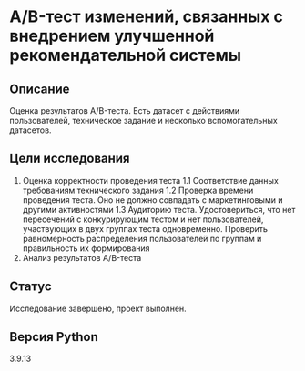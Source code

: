 # A/B-тест изменений, связанных с внедрением улучшенной рекомендательной системы

## Описание

Оценка результатов A/B-теста. Есть датасет с действиями пользователей, техническое задание и несколько вспомогательных датасетов.

## Цели исследования

1. Оценка корректности проведения теста
1.1 Соответствие данных требованиям технического задания
1.2 Проверка времени проведения теста. Оно не должно совпадать с маркетинговыми и другими активностями
1.3 Аудиторию теста. Удостовериться, что нет пересечений с конкурирующим тестом и нет пользователей, участвующих в двух группах теста одновременно. Проверить равномерность распределения пользователей по группам и правильность их формирования
2. Анализ результатов A/B-теста

## Статус

Исследование завершено, проект выполнен.

## Версия Python

3.9.13

